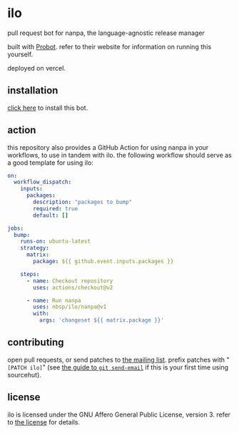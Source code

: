 # ilo
pull request bot for nanpa, the language-agnostic release manager

built with [Probot](https://probot.github.io). refer to their website for information on running this yourself.

deployed on vercel.

## installation

[click here](https://github.com/apps/ilo-nanpa) to install this bot.

## action

this repository also provides a GitHub Action for using nanpa in your workflows, to use in tandem with ilo. the following workflow should serve as a good template for using ilo:

```yml
on:
  workflow_dispatch:
    inputs:
      packages:
        description: "packages to bump"
        required: true
        default: []

jobs:
  bump:
    runs-on: ubuntu-latest
    strategy:
      matrix:
        package: ${{ github.event.inputs.packages }}

    steps:
      - name: Checkout repository
        uses: actions/checkout@v2

      - name: Run nanpa
        uses: nbsp/ilo/nanpa@v1
        with:
          args: 'changeset ${{ matrix.package }}'
```


## contributing
open pull requests, or send patches to [the mailing list](https://lists.sr.ht/~nbsp/public-inbox). prefix patches with "`[PATCH ilo]`" (see [the guide to `git send-email`](https://git-send-email.io) if this is your first time using sourcehut).

## license
ilo is licensed under the GNU Affero General Public License, version 3. refer to [the license](LICENSE) for details.
